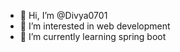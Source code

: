 - 👋 Hi, I’m @Divya0701
- 👀 I’m interested in web development 
- 🌱 I’m currently learning spring boot

<!---
Divya0701/Divya0701 is a ✨ special ✨ repository because its `README.md` (this file) appears on your GitHub profile.
You can click the Preview link to take a look at your changes.
--->
